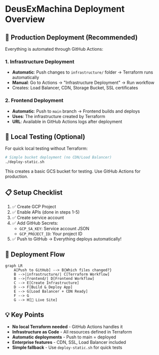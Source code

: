 # DeusExMachina Deployment Overview

## 🚀 Production Deployment (Recommended)

Everything is automated through GitHub Actions:

### 1. Infrastructure Deployment
- **Automatic**: Push changes to `infrastructure/` folder → Terraform runs automatically
- **Manual**: Go to Actions → "Infrastructure Deployment" → Run workflow
- Creates: Load Balancer, CDN, Storage Bucket, SSL certificates

### 2. Frontend Deployment  
- **Automatic**: Push to `main` branch → Frontend builds and deploys
- **Uses**: The infrastructure created by Terraform
- **URL**: Available in GitHub Actions logs after deployment

## 🧪 Local Testing (Optional)

For quick local testing without Terraform:

```bash
# Simple bucket deployment (no CDN/Load Balancer)
./deploy-static.sh
```

This creates a basic GCS bucket for testing. Use GitHub Actions for production.

## 📋 Setup Checklist

1. ✅ Create GCP Project
2. ✅ Enable APIs (done in steps 1-5)
3. ✅ Create service account
4. ✅ Add GitHub Secrets:
   - `GCP_SA_KEY`: Service account JSON
   - `GCP_PROJECT_ID`: Your project ID
5. ✅ Push to GitHub → Everything deploys automatically!

## 🔄 Deployment Flow

```mermaid
graph LR
    A[Push to GitHub] --> B{Which files changed?}
    B -->|infrastructure/| C[Terraform Workflow]
    B -->|frontend/| D[Frontend Workflow]
    C --> E[Create Infrastructure]
    D --> F[Build & Deploy App]
    E --> G[Load Balancer + CDN Ready]
    F --> G
    G --> H[🎉 Live Site]
```

## 💡 Key Points

- **No local Terraform needed** - GitHub Actions handles it
- **Infrastructure as Code** - All resources defined in Terraform
- **Automatic deployments** - Push to main = deployed
- **Enterprise features** - CDN, SSL, Load Balancer included
- **Simple fallback** - Use `deploy-static.sh` for quick tests